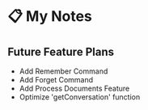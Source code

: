 # 📋 My Notes

## Future Feature Plans

- Add Remember Command
- Add Forget Command
- Add Process Documents Feature
- Optimize 'getConversation' function
